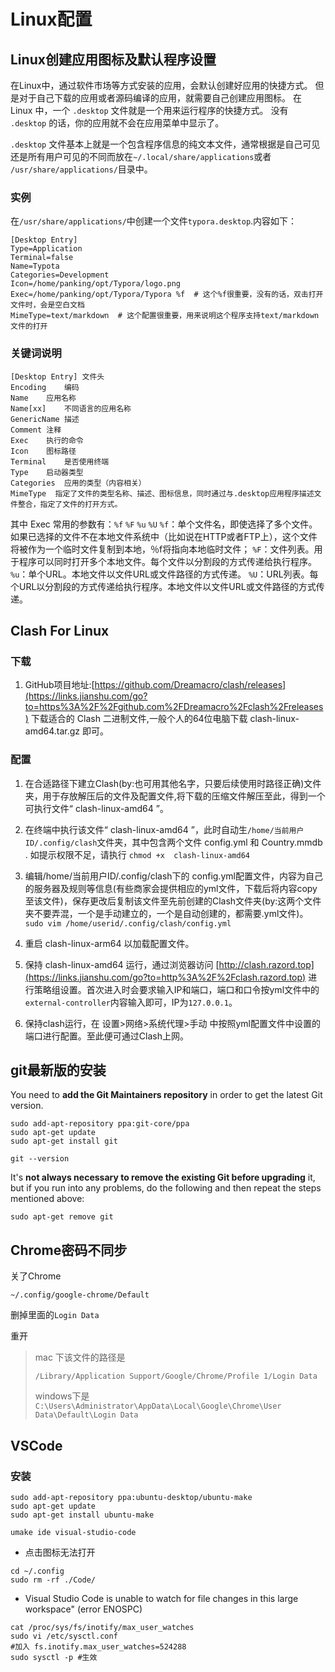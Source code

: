 # Linux配置

## Linux创建应用图标及默认程序设置

在Linux中，通过软件市场等方式安装的应用，会默认创建好应用的快捷方式。
 但是对于自己下载的应用或者源码编译的应用，就需要自己创建应用图标。
 在 Linux 中，一个 `.desktop` 文件就是一个用来运行程序的快捷方式。
 没有 `.desktop` 的话，你的应用就不会在应用菜单中显示了。

`.desktop` 文件基本上就是一个包含程序信息的纯文本文件，通常根据是自己可见还是所有用户可见的不同而放在`~/.local/share/applications`或者 `/usr/share/applications/`目录中。

### 实例

在`/usr/share/applications/`中创建一个文件`typora.desktop`.内容如下：

```
[Desktop Entry]
Type=Application
Terminal=false 
Name=Typota
Categories=Development
Icon=/home/panking/opt/Typora/logo.png
Exec=/home/panking/opt/Typora/Typora %f  # 这个%f很重要，没有的话，双击打开文件时，会是空白文档
MimeType=text/markdown  # 这个配置很重要，用来说明这个程序支持text/markdown文件的打开
```

### 关键词说明

```
[Desktop Entry] 文件头
Encoding    编码
Name    应用名称
Name[xx]    不同语言的应用名称
GenericName 描述
Comment 注释
Exec    执行的命令
Icon    图标路径
Terminal    是否使用终端
Type    启动器类型
Categories  应用的类型（内容相关）
MimeType  指定了文件的类型名称、描述、图标信息，同时通过与.desktop应用程序描述文件整合，指定了文件的打开方式。
```

其中 Exec 常用的参数有：`%f` `%F` `%u` `%U`
 `%f`：单个文件名，即使选择了多个文件。如果已选择的文件不在本地文件系统中（比如说在HTTP或者FTP上），这个文件将被作为一个临时文件复制到本地，％f将指向本地临时文件；
 `%F`：文件列表。用于程序可以同时打开多个本地文件。每个文件以分割段的方式传递给执行程序。
 `%u`：单个URL。本地文件以文件URL或文件路径的方式传递。
 `%U`：URL列表。每个URL以分割段的方式传递给执行程序。本地文件以文件URL或文件路径的方式传递。



## Clash For Linux

### 下载

1. GitHub项目地址:[https://github.com/Dreamacro/clash/releases](https://links.jianshu.com/go?to=https%3A%2F%2Fgithub.com%2FDreamacro%2Fclash%2Freleases)
    下载适合的 Clash 二进制文件,一般个人的64位电脑下载 clash-linux-amd64.tar.gz 即可。

### 配置

1. 在合适路径下建立Clash(by:也可用其他名字，只要后续使用时路径正确)文件夹，用于存放解压后的文件及配置文件,将下载的压缩文件解压至此，得到一个可执行文件“ clash-linux-amd64 ”。

2. 在终端中执行该文件“ clash-linux-amd64 ”，此时自动生`/home/当前用户ID/.config/clash`文件夹，其中包含两个文件 config.yml 和 Country.mmdb . 如提示权限不足，请执行 `chmod +x  clash-linux-amd64`

3. 编辑/home/当前用户ID/.config/clash下的 config.yml配置文件，内容为自己的服务器及规则等信息(有些商家会提供相应的yml文件，下载后将内容copy至该文件)，保存更改后复制该文件至先前创建的Clash文件夹(by:这两个文件夹不要弄混，一个是手动建立的，一个是自动创建的，都需要.yml文件)。
    `sudo vim /home/userid/.config/clash/config.yml`

4. 重启 clash-linux-arm64 以加载配置文件。

5. 保持 clash-linux-amd64 运行，通过浏览器访问 [http://clash.razord.top](https://links.jianshu.com/go?to=http%3A%2F%2Fclash.razord.top) 进行策略组设置。首次进入时会要求输入IP和端口，端口和口令按yml文件中的`external-controller`内容输入即可，IP为`127.0.0.1`。

6. 保持clash运行，在 设置>网络>系统代理>手动 中按照yml配置文件中设置的端口进行配置。至此便可通过Clash上网。

   

## git最新版的安装

You need to **add the Git Maintainers repository** in order to get the latest Git version.

```shell
sudo add-apt-repository ppa:git-core/ppa
sudo apt-get update
sudo apt-get install git
```

```shell
git --version
```
It's **not always necessary to remove the existing Git before upgrading** it, but if you run into any problems, do the following and then repeat the steps mentioned above:

```shell
sudo apt-get remove git
```



## Chrome密码不同步

关了Chrome

`~/.config/google-chrome/Default`

删掉里面的`Login Data`

重开

> mac 下该文件的路径是
>
>  `/Library/Application Support/Google/Chrome/Profile 1/Login Data`
>
> windows下是 `C:\Users\Administrator\AppData\Local\Google\Chrome\User Data\Default\Login Data`



## VSCode

### 安装

```shell
sudo add-apt-repository ppa:ubuntu-desktop/ubuntu-make
sudo apt-get update
sudo apt-get install ubuntu-make
```

```shell
umake ide visual-studio-code
```


- 点击图标无法打开

```shell
cd ~/.config
sudo rm -rf ./Code/
```

-  Visual Studio Code is unable to watch for file changes in this large workspace" (error ENOSPC)

```shell
cat /proc/sys/fs/inotify/max_user_watches
sudo vi /etc/sysctl.conf
#加入 fs.inotify.max_user_watches=524288
sudo sysctl -p #生效
```

